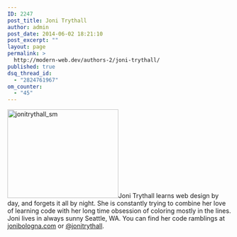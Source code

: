 ```yaml
---
ID: 2247
post_title: Joni Trythall
author: admin
post_date: 2014-06-02 18:21:10
post_excerpt: ""
layout: page
permalink: >
  http://modern-web.dev/authors-2/joni-trythall/
published: true
dsq_thread_id:
  - "2824761967"
om_counter:
  - "45"
---
```

[<img class="alignright wp-image-2248 size-full" src="http://flippinawesome.org/wp-content/uploads/2014/06/jonitrythall_sm.jpg" alt="jonitrythall_sm" width="250" height="200" />][1]Joni Trythall learns web design by day, and forgets it all by night. She is constantly trying to combine her love of learning code with her long time obsession of coloring mostly in the lines. Joni lives in always sunny Seattle, WA. You can find her code ramblings at [<span class="s1">jonibologna.com</span>][2] or [<span class="s1">@jonitrythall</span>][3].

 [1]: http://flippinawesome.org/wp-content/uploads/2014/06/jonitrythall_sm.jpg
 [2]: http://jonibologna.com/
 [3]: https://twitter.com/JoniTrythall